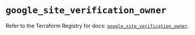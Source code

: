 # `google_site_verification_owner`

Refer to the Terraform Registry for docs: [`google_site_verification_owner`](https://registry.terraform.io/providers/hashicorp/google-beta/6.34.1/docs/resources/google_site_verification_owner).
